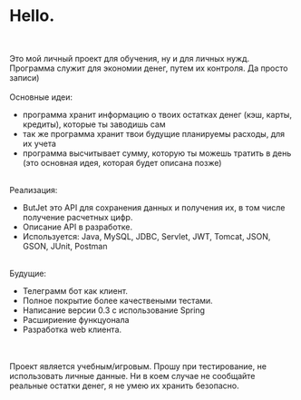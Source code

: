 <h1>Hello.</h1><br>

Это мой личный проект для обучения, ну и для личных нужд.<br>
Программа служит для экономии денег, путем их контроля. Да просто записи)
<br><br>Основные идеи:<br>
<ul>
<li>программа хранит информацию о твоих остатках денег (кэш, карты, кредиты), которые ты заводишь сам</li>
<li>так же программа хранит твои будущие планируемы расходы, для их учета</li>
<li>программа высчитывает сумму, которую ты можешь тратить в день (это основная идея, которая будет описана позже)</li>
</ul>
<br>Реализация:<br>
<ul>
<li>ButJet это API для сохранения данных и получения их, в том числе получение расчетных цифр.</li>
<li>Описание API  в разработке.</li>
<li>Используется: Java, MySQL, JDBC, Servlet, JWT, Tomcat, JSON, GSON, JUnit, Postman</li>
</ul>
<br>Будущие:<br>
<ul>
<li>Телеграмм бот как клиент.</li>
<li>Полное покрытие более качествеными тестами.</li>
<li>Написание версии 0.3 с использование Spring</li>
<li>Расшириение функцуонала</li>
<li>Разработка web клиента.</li>
</ul>
<br><br>
Проект является учебным/игровым. Прошу при тестирование, не использовать личные данные. Ни в коем случае не сообщайте реальные остатки денег, я не умею их хранить безопасно. 

